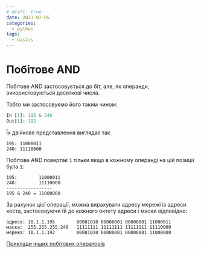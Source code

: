 ```yaml
---
# draft: true 
date: 2023-07-05
categories:
  - python
tags:
  - basics
---
```


# Побітове AND

Побітове AND застосовується до біт, але, як операнди, використовуються
десяткові числа.

Тобто ми застосовуємо його таким чином:

```python
In [1]: 195 & 240
Out[1]: 192
```

Їх двійкове представлення виглядає так

```
195: 11000011
240: 11110000
```

Побітове AND повертає `1` тільки якщо в кожному операнді на цій позиції була `1`:

```
195:        11000011
240:        11110000
-----------------
195 & 240 = 11000000
```

За рахунок цієї операції, можна вирахувати адресу мережі із адреси хоста,
застосовуючи їй до кожного октету адреси і маски відповідно:

```
адреса: 10.1.1.195        00001010 00000001 00000001 11000011
маска:  255.255.255.240   11111111 11111111 11111111 11110000
мережа: 10.1.1.192        00001010 00000001 00000001 11000000
```

[Приклади інших побітових операторів](https://www.tutorialspoint.com/python3/bitwise_operators_example.htm)
